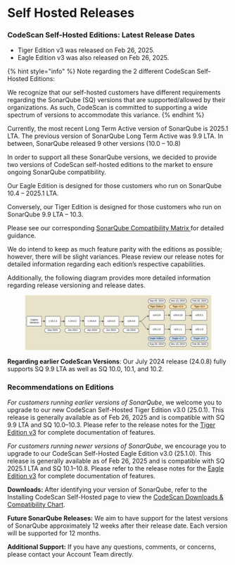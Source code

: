 # Self Hosted Releases

### CodeScan Self-Hosted Editions: Latest Release Dates&#x20;

* Tiger Edition v3 was released on Feb 26, 2025.&#x20;
* Eagle Edition v3 was also released on Feb 26, 2025.&#x20;

{% hint style="info" %}
Note regarding the 2 different CodeScan Self-Hosted Editions:&#x20;

We recognize that our self-hosted customers have different requirements regarding the SonarQube (SQ) versions that are supported/allowed by their organizations. As such, CodeScan is committed to supporting a wide spectrum of versions to accommodate this variance.&#x20;
{% endhint %}

Currently, the most recent Long Term Active version of SonarQube is 2025.1 LTA.  The previous version of SonarQube Long Term Active was 9.9 LTA.  In between, SonarQube released 9 other versions (10.0 – 10.8)&#x20;

In order to support all these SonarQube versions, we decided to provide two versions of CodeScan self-hosted editions to the market to ensure ongoing SonarQube compatibility. &#x20;

Our Eagle Edition is designed for those customers who run on SonarQube 10.4 – 2025.1 LTA.&#x20;

Conversely, our Tiger Edition is designed for those customers who run on SonarQube 9.9 LTA – 10.3. &#x20;



Please see our corresponding [SonarQube Compatibility Matrix ](https://knowledgebase.autorabit.com/product-guides/codescan/system-requirements-and-installation/installing-codescan-self-hosted#sonarqube-tm-download-1)for detailed guidance.&#x20;

We do intend to keep as much feature parity with the editions as possible; however, there will be slight variances. Please review our release notes for detailed information regarding each edition’s respective capabilities.&#x20;

Additionally, the following diagram provides more detailed information regarding release versioning and release dates. &#x20;

<figure><img src="../../../../.gitbook/assets/image (1629).png" alt=""><figcaption></figcaption></figure>

**Regarding earlier CodeScan Versions**: Our July 2024 release (24.0.8) fully supports SQ 9.9 LTA as well as SQ 10.0, 10.1, and 10.2. &#x20;

### Recommendations on Editions&#x20;

_For customers running earlier versions of SonarQube_, we welcome you to upgrade to our new CodeScan Self-Hosted Tiger Edition v3.0 (25.0.1). This release is generally available as of Feb 26, 2025 and is compatible with SQ 9.9 LTA and SQ 10.0–10.3. Please refer to the release notes for the [Tiger Edition v3](https://knowledgebase.autorabit.com/release-notes/release-notes/codescan-release-notes/on-premise-releases/release-notes-24.0.13-tiger-2.0) for complete documentation of features. &#x20;

_For customers running newer versions of SonarQube_, we encourage you to upgrade to our CodeScan Self-Hosted Eagle Edition v3.0 (25.1.0). This release is generally available as of Feb 26, 2025 and is compatible with SQ 2025.1 LTA and SQ 10.1–10.8. Please refer to the release notes for the [Eagle Edition v3](https://knowledgebase.autorabit.com/release-notes/release-notes/codescan-release-notes/on-premise-releases/release-notes-24.0.13-tiger-2.0) for complete documentation of features.&#x20;

**Downloads:** After identifying your version of SonarQube, refer to the Installing CodeScan Self-Hosted page to view the [CodeScan Downloads & Compatibility Chart](https://knowledgebase.autorabit.com/product-guides/codescan/system-requirements-and-installation/installing-codescan-self-hosted#codescan-download-versions-and-compatibility-chart).&#x20;

**Future SonarQube Releases:** We aim to have support for the latest versions of SonarQube approximately 12 weeks after their release date. Each version will be supported for 12 months.&#x20;

**Additional Support:** If you have any questions, comments, or concerns, please contact your Account Team directly.&#x20;
